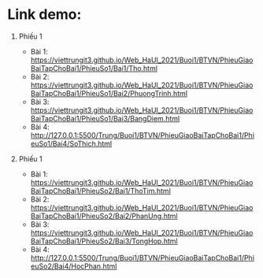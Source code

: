 # Link demo:

1. Phiếu 1
    * Bài 1: https://viettrungit3.github.io/Web_HaUI_2021/Buoi1/BTVN/PhieuGiaoBaiTapChoBai1/PhieuSo1/Bai1/Tho.html
    * Bài 2: https://viettrungit3.github.io/Web_HaUI_2021/Buoi1/BTVN/PhieuGiaoBaiTapChoBai1/PhieuSo1/Bai2/PhuongTrinh.html
    * Bài 3: https://viettrungit3.github.io/Web_HaUI_2021/Buoi1/BTVN/PhieuGiaoBaiTapChoBai1/PhieuSo1/Bai3/BangDiem.html
    * Bài 4: http://127.0.0.1:5500/Trung/Buoi1/BTVN/PhieuGiaoBaiTapChoBai1/PhieuSo1/Bai4/SoThich.html

1. Phiếu 1
    * Bài 1: https://viettrungit3.github.io/Web_HaUI_2021/Buoi1/BTVN/PhieuGiaoBaiTapChoBai1/PhieuSo2/Bai1/ThoTim.html
    * Bài 2: https://viettrungit3.github.io/Web_HaUI_2021/Buoi1/BTVN/PhieuGiaoBaiTapChoBai1/PhieuSo2/Bai2/PhanUng.html
    * Bài 3: https://viettrungit3.github.io/Web_HaUI_2021/Buoi1/BTVN/PhieuGiaoBaiTapChoBai1/PhieuSo2/Bai3/TongHop.html
    * Bài 4: http://127.0.0.1:5500/Trung/Buoi1/BTVN/PhieuGiaoBaiTapChoBai1/PhieuSo2/Bai4/HocPhan.html